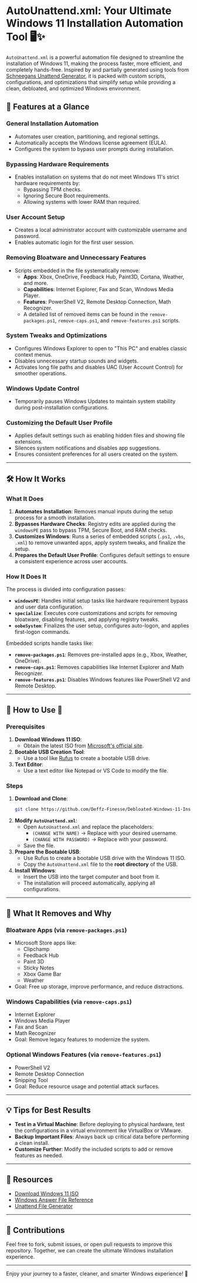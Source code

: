 # AutoUnattend.xml: Your Ultimate Windows 11 Installation Automation Tool 🖥️✨

`AutoUnattend.xml` is a powerful automation file designed to streamline the installation of Windows 11, making the process faster, more efficient, and completely hands-free. Inspired by and partially generated using tools from [Schneegans Unattend Generator](https://schneegans.de/), it is packed with custom scripts, configurations, and optimizations that simplify setup while providing a clean, debloated, and optimized Windows environment.

## 🎯 Features at a Glance

### **General Installation Automation**
- Automates user creation, partitioning, and regional settings.
- Automatically accepts the Windows license agreement (EULA).
- Configures the system to bypass user prompts during installation.

### **Bypassing Hardware Requirements**
- Enables installation on systems that do not meet Windows 11's strict hardware requirements by:
  - Bypassing TPM checks.
  - Ignoring Secure Boot requirements.
  - Allowing systems with lower RAM than required.

### **User Account Setup**
- Creates a local administrator account with customizable username and password.
- Enables automatic login for the first user session.

### **Removing Bloatware and Unnecessary Features**
- Scripts embedded in the file systematically remove:
  - **Apps**: Xbox, OneDrive, Feedback Hub, Paint3D, Cortana, Weather, and more.
  - **Capabilities**: Internet Explorer, Fax and Scan, Windows Media Player.
  - **Features**: PowerShell V2, Remote Desktop Connection, Math Recognizer.
  - A detailed list of removed items can be found in the `remove-packages.ps1`, `remove-caps.ps1`, and `remove-features.ps1` scripts.

### **System Tweaks and Optimizations**
- Configures Windows Explorer to open to "This PC" and enables classic context menus.
- Disables unnecessary startup sounds and widgets.
- Activates long file paths and disables UAC (User Account Control) for smoother operations.

### **Windows Update Control**
- Temporarily pauses Windows Updates to maintain system stability during post-installation configurations.

### **Customizing the Default User Profile**
- Applies default settings such as enabling hidden files and showing file extensions.
- Silences system notifications and disables app suggestions.
- Ensures consistent preferences for all users created on the system.

---

## 🛠️ How It Works

### **What It Does**
1. **Automates Installation**: Removes manual inputs during the setup process for a smooth installation.
2. **Bypasses Hardware Checks**: Registry edits are applied during the `windowsPE` pass to bypass TPM, Secure Boot, and RAM checks.
3. **Customizes Windows**: Runs a series of embedded scripts (`.ps1`, `.vbs`, `.xml`) to remove unwanted apps, apply system tweaks, and finalize the setup.
4. **Prepares the Default User Profile**: Configures default settings to ensure a consistent experience across user accounts.

### **How It Does It**
The process is divided into configuration passes:
- **`windowsPE`**: Handles initial setup tasks like hardware requirement bypass and user data configuration.
- **`specialize`**: Executes core customizations and scripts for removing bloatware, disabling features, and applying registry tweaks.
- **`oobeSystem`**: Finalizes the user setup, configures auto-logon, and applies first-logon commands.

Embedded scripts handle tasks like:
- **`remove-packages.ps1`**: Removes pre-installed apps (e.g., Xbox, Weather, OneDrive).
- **`remove-caps.ps1`**: Removes capabilities like Internet Explorer and Math Recognizer.
- **`remove-features.ps1`**: Disables Windows features like PowerShell V2 and Remote Desktop.

---

## 🚀 How to Use 🔧

### Prerequisites
1. **Download Windows 11 ISO**:
   - Obtain the latest ISO from [Microsoft's official site](https://www.microsoft.com/software-download/windows11).
2. **Bootable USB Creation Tool**:
   - Use a tool like [Rufus](https://rufus.ie/) to create a bootable USB drive.
3. **Text Editor**:
   - Use a text editor like Notepad or VS Code to modify the file.

### Steps
1. **Download and Clone**:
   ```bash
   git clone https://github.com/Deffz-Finesse/Debloated-Windows-11-Install.git
   ```
2. **Modify `AutoUnattend.xml`**:
   - Open `AutoUnattend.xml` and replace the placeholders:
     - `(CHANGE WITH NAME)` → Replace with your desired username.
     - `(CHANGE WITH PASSWORD)` → Replace with your password.
   - Save the file.
3. **Prepare the Bootable USB**:
   - Use Rufus to create a bootable USB drive with the Windows 11 ISO.
   - Copy the `AutoUnattend.xml` file to the **root directory** of the USB.
4. **Install Windows**:
   - Insert the USB into the target computer and boot from it.
   - The installation will proceed automatically, applying all configurations.

---

## 🧙 What It Removes and Why

### **Bloatware Apps** (via `remove-packages.ps1`)
- Microsoft Store apps like:
  - Clipchamp
  - Feedback Hub
  - Paint 3D
  - Sticky Notes
  - Xbox Game Bar
  - Weather
- Goal: Free up storage, improve performance, and reduce distractions.

### **Windows Capabilities** (via `remove-caps.ps1`)
- Internet Explorer
- Windows Media Player
- Fax and Scan
- Math Recognizer
- Goal: Remove legacy features to modernize the system.

### **Optional Windows Features** (via `remove-features.ps1`)
- PowerShell V2
- Remote Desktop Connection
- Snipping Tool
- Goal: Reduce resource usage and potential attack surfaces.

---

## 💡 Tips for Best Results

- **Test in a Virtual Machine**: Before deploying to physical hardware, test the configurations in a virtual environment like VirtualBox or VMware.
- **Backup Important Files**: Always back up critical data before performing a clean install.
- **Customize Further**: Modify the included scripts to add or remove features as needed.

---

## 🔗 Resources

- [Download Windows 11 ISO](https://www.microsoft.com/software-download/windows11)
- [Windows Answer File Reference](https://learn.microsoft.com/en-us/windows-hardware/manufacture/desktop/windows-setup-automation-overview)
- [Unattend File Generator](https://schneegans.de/windows/unattend-generator/)

---

## 🙌 Contributions

Feel free to fork, submit issues, or open pull requests to improve this repository. Together, we can create the ultimate Windows installation experience.

---

Enjoy your journey to a faster, cleaner, and smarter Windows experience! 🚀
